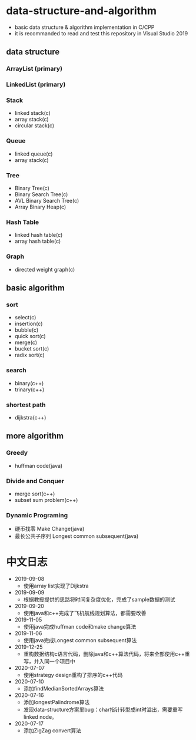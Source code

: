# data-structure-and-algorithm
- basic data structure &amp; algorithm implementation in C/CPP
- it is recommanded to read and test this repository in Visual Studio 2019
## data structure
### ArrayList (primary)
### LinkedList (primary)
### Stack
- linked stack(c)
- array stack(c)
- circular stack(c)
### Queue
- linked queue(c)
- array stack(c)
### Tree
- Binary Tree(c)
- Binary Search Tree(c)
- AVL Binary Search Tree(c)
- Array Binary Heap(c)
### Hash Table
- linked hash table(c)
- array hash table(c)
### Graph
- directed weight graph(c)
## basic algorithm
### sort
- select(c)
- insertion(c)
- bubble(c)
- quick sort(c)
- merge(c)
- bucket sort(c)
- radix sort(c)
### search
- binary(c++)
- trinary(c++)
### shortest path
- dijkstra(c++)
## more algorithm
### Greedy
- huffman code(java)
### Divide and Conquer
- merge sort(c++)
- subset sum problem(c++)
### Dynamic Programing
- 硬币找零 Make Change(java)
- 最长公共子序列 Longest common subsequent(java)
# 中文日志
- 2019-09-08	
  - 使用array list实现了Dijkstra
- 2019-09-09	
  - 根据教授提供的思路将时间复杂度优化，完成了sample数据的测试
- 2019-09-20    
  - 使用java和c++完成了飞机航线规划算法，都需要改善
- 2019-11-05    
  - 使用java完成huffman code和make change算法
- 2019-11-06    
  - 使用java完成Longest common subsequent算法
- 2019-12-25	
  - 重构数据结构c语言代码，删除java和c++算法代码，将来全部使用c++重写，并入同一个项目中
- 2020-07-07    
  - 使用strategy design重构了排序的c++代码
- 2020-07-10	
  - 添加findMedianSortedArrays算法
- 2020-07-16	
  - 添加longestPalindrome算法
  - 发现data-structure方案里bug：char指针转型成int时溢出，需要重写linked node。
- 2020-07-17
  - 添加ZigZag convert算法